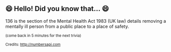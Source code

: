 ## 😄 Hello! Did you know that... 😄
136 is the section of the Mental Health Act 1983 (UK law) details removing a mentally ill person from a public place to a place of safety.

<sup>(come back in 5 minutes for the next trivia)</sup>


<sup>Credits: http://numbersapi.com</sup>
